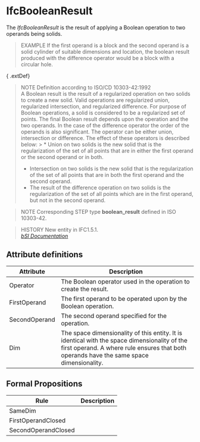 IfcBooleanResult
================
The _IfcBooleanResult_ is the result of applying a Boolean operation to two
operands being solids.  
  
> EXAMPLE  If the first operand is a block and the second operand is a solid
> cylinder of suitable dimensions and location, the boolean result produced
> with the difference operator would be a block with a circular hole.  
  
{ .extDef}  
> NOTE  Definition according to ISO/CD 10303-42:1992  
> A Boolean result is the result of a regularized operation on two solids to
> create a new solid. Valid operations are regularized union, regularized
> intersection, and regularized difference. For purpose of Boolean operations,
> a solid is considered to be a regularized set of points. The final Boolean
> result depends upon the operation and the two operands. In the case of the
> difference operator the order of the operands is also significant. The
> operator can be either union, intersection or difference. The effect of
> these operators is described below: > * Union on two solids is the new solid
> that is the regularization of the set of all points that are in either the
> first operand or the second operand or in both.  
> * Intersection on two solids is the new solid that is the regularization of
> the set of all points that are in both the first operand and the second
> operand.  
> * The result of the difference operation on two solids is the regularization
> of the set of all points which are in the first operand, but not in the
> second operand.  
  
> NOTE  Corresponding STEP type **boolean_result** defined in ISO 10303-42.  
  
> HISTORY  New entity in IFC1.5.1.  
[ _bSI
Documentation_](https://standards.buildingsmart.org/IFC/DEV/IFC4_2/FINAL/HTML/schema/ifcgeometricmodelresource/lexical/ifcbooleanresult.htm)


Attribute definitions
---------------------
| Attribute     | Description                                                                                                                                                                              |
|---------------|------------------------------------------------------------------------------------------------------------------------------------------------------------------------------------------|
| Operator      | The Boolean operator used in the operation to create the result.                                                                                                                         |
| FirstOperand  | The first operand to be operated upon by the Boolean operation.                                                                                                                          |
| SecondOperand | The second operand specified for the operation.                                                                                                                                          |
| Dim           | The space dimensionality of this entity. It is identical with the space dimensionality of the first operand. A where rule ensures that both operands have the same space dimensionality. |

Formal Propositions
-------------------
| Rule                | Description   |
|---------------------|---------------|
| SameDim             |               |
| FirstOperandClosed  |               |
| SecondOperandClosed |               |

